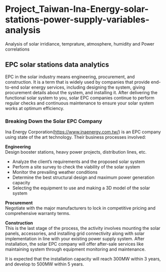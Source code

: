 # Project_Taiwan-Ina-Energy-solar-stations-power-supply-variables-analysis
Analysis of solar irridiance, temprature, atmosphere, humidity and Power correlations 
## EPC solar stations data analytics
EPC in the solar industry means engineering, procurement, and construction. It is a term that is widely used by companies that provide end-to-end solar energy services, including designing the system, giving procurement details about the system, and installing it. After delivering the functional solar system to you, solar EPC companies continue to perform regular checks and continuous maintenance to ensure your solar system works at optimum efficiency.

### **Breaking Down the Solar EPC Company**  
Ina Energy Corporation(https://www.inaenergy.com.tw/) is an EPC company using state of the art technology. Their business processes involved:

**Engineering**  
Design booster stations, heavy power projects, distribution lines, etc.
- Analyze the client’s requirements and the proposed solar system
- Perform a site survey to check the viability of the solar system
- Monitor the prevailing weather conditions
- Determine the best structural design and maximum power generation capacity
- Selecting the equipment to use and making a 3D model of the solar system

**Procurement**  
Negotiate with the major manufacturers to lock in competitive pricing and comprehensive warranty terms. 

**Construction**  
This is the last stage of the process, the activity involves mounting the solar panels, accessories, and installing grid connectivity along with solar implementation in line with your existing power supply system. After installation, the solar EPC company will offer after-sale services like maintaining system through equipment monitoring and maintenance.

It is expected that the installation capacity will reach 300MW within 3 years, and develop to 500MW within 5 years.
